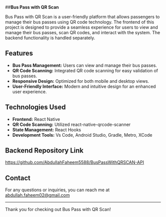 ##**Bus Pass with QR Scan**

Bus Pass with QR Scan is a user-friendly platform that allows passengers to manage their bus passes using QR code technology. The frontend of this project is designed to provide a seamless experience for users to view and manage their bus passes, scan QR codes, and interact with the system. The backend functionality is handled separately.

## Features

- **Bus Pass Management:** Users can view and manage their bus passes.
- **QR Code Scanning:** Integrated QR code scanning for easy validation of bus passes.
- **Responsive Design:** Optimized for both mobile and desktop views.
- **User-Friendly Interface:** Modern and intuitive design for an enhanced user experience.

## Technologies Used

- **Frontend:** React Native
- **QR Code Scanning:** Utilized react-native-qrcode-scanner
- **State Management:** React Hooks
- **Development Tools:** Vs Code, Android Studio, Gradle, Metro, XCode

## Backend Repository Link
https://github.com/AbdullahFaheem5588/BusPassWithQRSCAN-API

## Contact

For any questions or inquiries, you can reach me at abdullah.faheem02@gmail.com

---

Thank you for checking out Bus Pass with QR Scan!

